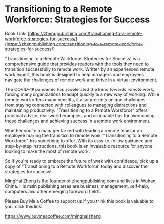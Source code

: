 # Transitioning to a Remote Workforce: Strategies for Success

Book Link: [https://zhengpublishing.com/transitioning-to-a-remote-workforce-strategies-for-success/](https://zhengpublishing.com/transitioning-to-a-remote-workforce-strategies-for-success/)

"Transitioning to a Remote Workforce: Strategies for Success" is a comprehensive guide that provides readers with the tools they need to transition successfully to remote work. Written by an experienced remote work expert, this book is designed to help managers and employees navigate the challenges of remote work and thrive in a virtual environment.

The COVID-19 pandemic has accelerated the trend towards remote work, forcing many organizations to adapt quickly to a new way of working. While remote work offers many benefits, it also presents unique challenges -- from staying connected with colleagues to managing distractions and maintaining productivity. "Transitioning to a Remote Workforce" offers practical advice, real-world examples, and actionable tips for overcoming these challenges and achieving success in a remote work environment.

Whether you're a manager tasked with leading a remote team or an employee making the transition to remote work, "Transitioning to a Remote Workforce" has something to offer. With its easy-to-follow guidance and step-by-step instructions, this book is an invaluable resource for anyone looking to make the most of remote work.

So if you're ready to embrace the future of work with confidence, pick up a copy of "Transitioning to a Remote Workforce" today and discover the strategies for success!

MingHai Zheng is the founder of zhengpublishing.com and lives in Wuhan, China. His main publishing areas are business, management, self-help, computers and other emerging foreword fields.

Please Buy Me a Coffee to support us if you think this book is valuable to you. click this link:

https://www.buymeacoffee.com/minghaizheng
